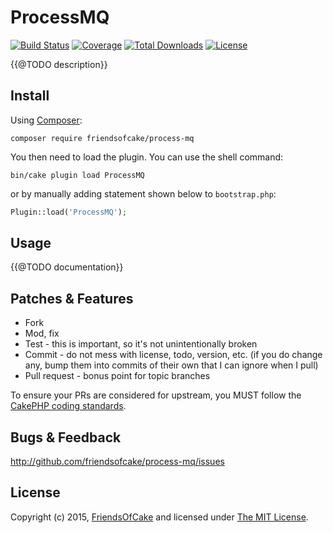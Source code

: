 # ProcessMQ

[![Build Status](https://img.shields.io/travis/FriendsOfCake/process-mq/master.svg?style=flat-square)](https://travis-ci.org/FriendsOfCake/process-mq)
[![Coverage](https://img.shields.io/coveralls/FriendsOfCake/process-mq/master.svg?style=flat-square)](https://coveralls.io/r/FriendsOfCake/process-mq)
[![Total Downloads](https://img.shields.io/packagist/dt/friendsofcake/process-mq.svg?style=flat-square)](https://packagist.org/packages/friendsofcake/process-mq)
[![License](https://img.shields.io/badge/license-MIT-blue.svg?style=flat-square)](LICENSE)

{{@TODO description}}

## Install

Using [Composer][composer]:

```
composer require friendsofcake/process-mq
```

You then need to load the plugin. You can use the shell command:

```
bin/cake plugin load ProcessMQ
```

or by manually adding statement shown below to `bootstrap.php`:

```php
Plugin::load('ProcessMQ');
```

## Usage

{{@TODO documentation}}

## Patches & Features

* Fork
* Mod, fix
* Test - this is important, so it's not unintentionally broken
* Commit - do not mess with license, todo, version, etc. (if you do change any, bump them into commits of
their own that I can ignore when I pull)
* Pull request - bonus point for topic branches

To ensure your PRs are considered for upstream, you MUST follow the [CakePHP coding standards][standards].

## Bugs & Feedback

http://github.com/friendsofcake/process-mq/issues

## License

Copyright (c) 2015, [FriendsOfCake][foc] and licensed under [The MIT License][mit].

[cakephp]:http://cakephp.org
[composer]:http://getcomposer.org
[mit]:http://www.opensource.org/licenses/mit-license.php
[foc]:http://friendsofcake.com
[standards]:http://book.cakephp.org/3.0/en/contributing/cakephp-coding-conventions.html
